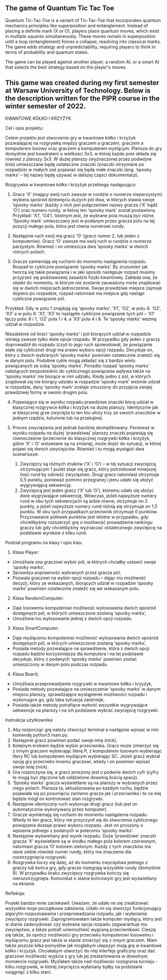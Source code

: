 The game of Quantum Tic Tac Toe 
--------------------------------------------------------------------------

Quantum Tic-Tac-Toe is a variant of Tic-Tac-Toe that incorporates quantum mechanics principles like superposition and entanglement. Instead of placing a definite mark (X or O), players place quantum moves, which exist in multiple squares simultaneously. These moves remain in superposition until a loop (entanglement) forces a collapse, resolving into classical marks. The game adds strategy and unpredictability, requiring players to think in terms of probability and quantum states.

The game can be played against another player, a random AI, or a smart AI that selects the best strategy based on the player's moves. 

This game was created during my first semester at Warsaw University of Technology. 
Below is the description written for the PIPR course in the winter semester of 2022.
---------------------------------------------------------------------------
KWANTOWE KÓŁKO I KRZYŻYK

Cel i opis projektu:

Celem projektu jest stworzenie gry w kwantowe kółko i krzyżyk pozwalającej na rozgrywkę między graczem a graczem, graczem a komputerem losowy oraz graczem a komputerem myślącym.
Plansza do gry domyślnie jest kwadratem o wielkości 3x3, w której każde pole składa się również z planszy 3x3. W dużej planszy (wyznaczonej przez podwójne linie) umieszczane będę ostateczne znaczki (znaczki otrzymane po rozpadzie) w małych zaś pojawiać się będę małe znaczki (ang. ’spooky marks’ – tej nazwy będę używać w dalszej części dokumentacji).

Rozgrywka w kwantowe kółko i krzyżyk przebiega następująco:

1. Gracz ‘X’ (mający swój ruch zawsze w rundzie o numerze nieparzystym) wybiera spośród dziewięciu dużych pól dwa, w których stawia swoje ’spooky marks’ (każdy z nich jest połączeniem nazwy gracza (‘X’ bądź ‘O’) oraz numeru rundy, w której ten ‘spooky mark’ został postawiony. Przykład: ‘X1’, ‘O4’). Istotnym jest, że wybrane pola muszą być różne. ’Spooky mark’ umieszczany jest w podanym przez gracza polu na tej pozycji małego pola, która jest równa numerowi rundy.

2. Następnie ruch swój ma gracz ‘O’ (gracz numer 2, lub jeden z komputerów). Gracz ‘O’ zawsze ma swój ruch w rundzie o numerze parzystym. Również i on umieszcza dwa ’spooky marks’ w dwóch różnych polach.

3. Gracze zamieniają się ruchami do momentu nastąpienia rozpadu. Rozpad to cykliczne powiązanie ’spooky
marks’. By zrozumieć jak tworzą się takie powiązania i w jaki sposób następuje rozpad musimy przyjrzeć się podstawowej zasadzie fizyki kwantowej. Zakłada ona, że obiekt do momentu, w którym nie zostanie zauważony może znajdować się w dwóch miejscach jednocześnie. Swoje prawdziwe miejsce zajmuje dopiero po rozpadzie, rozpad natomiast ma miejsce gdy nastąpi cykliczne powiązanie pól.

Przykład:
Gdy w polu 1 znajdują się ‘spooky marks’: ‘X1’, ‘O2’, w polu 4: ‘O2’, ‘X3’ a w polu 8: ‘X1’, ‘X3’ to  nastąpiło cykliczne powiązanie tych pól – ‘X1’ łączy pola: 8 i 1, ‘O2’ pola 1 i 4, a ‘X3’ pola 4 i 8. Te ‘spooky marks’ wezmą udział w rozpadzie.

Niezależnie od ilości ‘spooky marks’ i pól biorących udział w rozpadzie istnieją zawsze tylko dwie opcje rozpadu. W przypadku gdy jeden z graczy doprowadził do rozpadu (czyli to jego ruch spowodował, że powiązanie stało się cykliczne) drugi ma prawo wyboru opcji rozpadu. Decyduje on, który z dwóch wybranych ‘spooky marks’ powinien ostatecznie znaleźć się w danym polu.
Podobne cykle mogą składać się z bardzo wielu powiązanych ze sobą ‘spooky marks’. Ponadto rozpad ‘spooky marks’ należących bezpośrednio do cyklicznego powiązania wpływa także na ‘spooky marks’ nie biorące w nim udziału. Kiedy jedno z pól, w których znajdował się nie biorący udziału w rozpadzie ‘spooky mark’ weźmie udział w rozpadzie, dany ‘spooky mark’ zostaje zmuszony do przyjęcia swojej prawdziwej formy w swoim drugim polu.

4. Pojawiające się w wyniku rozpadu prawdziwe znaczki biorą udział w klasycznej rozgrywce kółka i krzyżyk na dużej planszy. Identycznie jak w klasycznej grze zwycięża tu ten kto ułoży trzy ze swoich znaczków w jednym rzędzie, kolumnie lub na przekątnej.

5. Proces zwyciężania jest jednak bardziej skomplikowany. Ponieważ w wyniku rozpadu na dużej ‘prawdziwej’ planszy znaczki pojawiają się równocześnie (przeciwnie do klasycznej rozgrywki kółka i krzyżyk, gdzie ‘X’ i ‘O’ wstawiane są na zmianę), może dojść do sytuacji, w której pojawi się dwóch zwycięzców. Również i tu mogą wystąpić dwa scenariusze:
    1.	Zwycięzcy są różnych znaków (‘X’ i ‘O’) – w tej sytuacji zwycięzcą otrzymującym 1 punkt staje się gracz, który potrzebował mniejszej ilość rund by odnieść zwycięstwo. Drugi gracz natomiast otrzymuje 0,5 punktu, ponieważ pomimo przegranej i jemu udało się ułożyć wygrywającą sekwencję.
    2.	Zwycięzcą jest jeden gracz (‘X’ lub ‘O’), któremu udało się ułożyć dwie wygrywające sekwencję. Wówczas, jeżeli najwyższe numery rund w obu tych sekwencjach są sobie równe, otrzymuje on 2 punkty, a jeżeli najwyższe numery rund różnią się otrzymuje on 1,5 punktu. W obu tych przypadkach przeciwnik otrzymuje 0 punktów.
    Przyznawanie połówek punktów jest istotne w przypadku, gdy chcielibyśmy rozszerzyć grę o możliwość prowadzenia rankingu graczy lub gdy chcielibyśmy wyznaczać ostatecznego zwycięzcę na podstawie wyników z kilku rund.


Podział programu na klasy i opis klas:

1.	Klasa Player:
- Umożliwia ona graczowi wybór pól, w których chciałby ustawić swoje ‘spooky marks’,
- Sprawdza poprawność wybranych przez gracza pól,
- Pozwala graczowi na wybór opcji rozpadu – dając mu możliwość decyzji, który ze wskazanych, biorących udział w rozpadzie ‘spooky marks’ powinien ostatecznie znaleźć się we wskazanym polu.
2.	Klasa RandomComputer:
- Daje losowemu komputerowi możliwość wylosowania dwóch spośród dostępnych pól, w których umieszczone zostaną ‘spooky marks’,
- Umożliwia mu wylosowanie jednej z dwóch opcji rozpadu.
3.	Klasa SmartComputer:
- Daje myślącemu komputerowi możliwość wylosowania dwóch spośród dostępnych pól, w których umieszczone zostaną ‘spooky marks’,
- Posiada metody pozwalające na sprawdzenie, która z dwóch opcji rozpadu będzie korzystniejsza dla komputera i na tej podstawie decyduje, który z podanych ‘spooky marks’ powinien zostać umieszczony w danym polu podczas rozpadu.
4.	Klasa Board;
- Umożliwia przeprowadzenie rozgrywki w kwantowe kółko i krzyżyk,
- Posiada metody pozwalające na umieszczenie ‘spooky marks’ w danym miejscu planszy, sprawdzające wystąpienie możliwości rozpadu i wykonujące go, gdy taka sytuacja zaistnieje,
- Posiada także metody potrafiące wyłonić wszystkie wygrywające sekwencje na planszy i na ich podstawie wybrać zwycięzcę rozgrywki.


Instrukcja użytkownika:

1.	Aby rozpocząć grę należy otworzyć terminal a następnie wpisać w nim komendę python3 main.py.
2.	Następnie gracz powinien podać swoje imię (nick).
3.	Kolejnym krokiem będzie wybór przeciwnika. Gracz może zmierzyć się z innym graczem wybierając literę P, z komputerem losowym wybierając litery RC lub komputerem myślącym wybierając SC. Jeżeli gracz wybrał opcję gry przeciwko innemu graczowi, wtedy i on powinien wpisać swoje imię (nick).
4.	Gra rozpoczyna się, a gracz proszony jest o podanie dwóch cyfr (cyfry te mogą być złączone lub oddzielone dowolną ilością spacji).
5.	‘Spooky marks’ gracza wyświetlane są na planszy w wybranych przez niego polach. Plansza ta, aktualizowana po każdym ruchu, będzie pojawiała się po posunięciu zarówno gracza jak i przeciwnika i to na niej będzie mógł on kontrolować stan rozgrywki.
6.	Następnie identyczny ruch wykonuje drugi gracz (lub jest on automatycznie wykonywany przez komputer).
7.	Gracze wymieniają się ruchami do momentu nastąpienia rozpadu. Wtedy to ten gracz, który nie przyczynił się do stworzenia cyklicznego powiązania dostaje prawo wyboru rozpadu. Jest on proszony o wpisanie jednego z podanych w poleceniu ‘spooky marks’.
8.	Następnie wyświetlany jest wynik rozpadu. Duże ‘prawdziwe’ znaczki gracza ‘X’ wyświetlane są w środku małego pola kolorem czerwonym, natomiast gracza ‘O’ kolorem zielonym. Każdy z tych znaczków ma obok siebie również numer rundy, który ma znaczenie dla rozstrzygnięcia rozgrywki.
9.	Rozgrywka toczy się dalej, aż do momentu zwycięstwa jednego z graczy lub końca gry, gdy gracze rozegrają wszystkie rundy (domyślnie 9). W przypadku braku zwycięscy rozgrywka kończy się nierozstrzygnięta. Komunikat o stanie końcowym gry jest wyświetlany na ekranie.


Refleksja:

Projekt bardzo mnie zaciekawił. Uważam, że udało mi się zrealizować wszystkie moje początkowe założenia. Udało mi się stworzyć funkcjonujący algorytm rozpoznawania i przeprowadzania rozpadu, jak i wyłaniania zwycięzcy rozgrywki. Zaprogramowałam także komputer myślący, który jest w stanie zadecydować czy wybrana opcja rozpadu zagwarantuje mu zwycięstwo, a także potrafi uniemożliwić wygraną przeciwnikowi. Cieszę się także, że oprócz możliwości gry przeciwko komputerowi losowemu i myślącemu gracz jest także w stanie zmierzyć się z innym graczem. Mam także jeszcze kilka pomysłów jak mogłabym ulepszyć moją grę w kwantowe kółko i krzyżyk. Chciałabym utworzyć do niej interfejs graficzny oraz dać graczowi możliwość wyjścia z gry lub jej zrestartowania w dowolnym momencie rozgrywki. Myślałam także nad możliwość rozegrania turnieju - kilku rozgrywek, w której zwycięzca wyłaniany byłby na podstawie osiągnięć z kilku starć.
